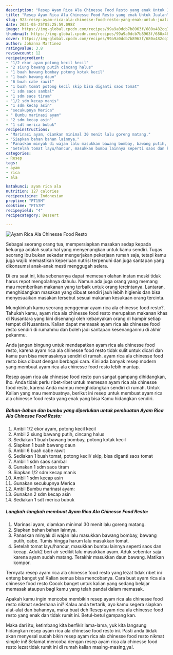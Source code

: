 ```yaml
---
description: "Resep Ayam Rica Ala Chinesse Food Resto yang enak Untuk Jualan"
title: "Resep Ayam Rica Ala Chinesse Food Resto yang enak Untuk Jualan"
slug: 923-resep-ayam-rica-ala-chinesse-food-resto-yang-enak-untuk-jualan
date: 2021-05-25T05:25:59.098Z
image: https://img-global.cpcdn.com/recipes/99a9a0dcb7b8963f/680x482cq70/ayam-rica-ala-chinesse-food-resto-foto-resep-utama.jpg
thumbnail: https://img-global.cpcdn.com/recipes/99a9a0dcb7b8963f/680x482cq70/ayam-rica-ala-chinesse-food-resto-foto-resep-utama.jpg
cover: https://img-global.cpcdn.com/recipes/99a9a0dcb7b8963f/680x482cq70/ayam-rica-ala-chinesse-food-resto-foto-resep-utama.jpg
author: Johanna Martinez
ratingvalue: 3.8
reviewcount: 12
recipeingredient:
- "1/2 ekor ayam potong kecil kecil"
- "2 siung bawang putih cincang halus"
- "1 buah bawang bombay potong kotak kecil"
- "1 buah bawang daun"
- "6 buah cabe rawit"
- "1 buah tomat potong kecil skip bisa diganti saos tomat"
- "1 sdm saos sambal"
- "1 sdm saos tiram"
- "1/2 sdm kecap manis"
- "1 sdm kecap asin"
- "secukupnya Merica"
- " Bumbu marinasi ayam"
- "2 sdm kecap asin"
- "1 sdt merica bubuk"
recipeinstructions:
- "Marinasi ayam, diamkan minimal 30 menit lalu goreng matang."
- "Siapkan bahan bahan lainnya."
- "Panaskan minyak di wajan lalu masukkan bawang bombay, bawang putih, cabe. Tumis hingga harum lalu masukkan tomat."
- "Setelah tomat layu/hancur, masukkan bumbu lainnya seperti saos dan kecap. Aduk2 beri air sedikit lalu masukkan ayam. Aduk sebentar saja karena ayam sudah matang. Terakhir masukkan daun bawang. Matikan kompor."
categories:
- Resep
tags:
- ayam
- rica
- ala

katakunci: ayam rica ala 
nutrition: 127 calories
recipecuisine: Indonesian
preptime: "PT15M"
cooktime: "PT57M"
recipeyield: "4"
recipecategory: Dessert

---
```



![Ayam Rica Ala Chinesse Food Resto](https://img-global.cpcdn.com/recipes/99a9a0dcb7b8963f/680x482cq70/ayam-rica-ala-chinesse-food-resto-foto-resep-utama.jpg)

Sebagai seorang orang tua, mempersiapkan masakan sedap kepada keluarga adalah suatu hal yang menyenangkan untuk kamu sendiri. Tugas seorang ibu bukan sekadar mengerjakan pekerjaan rumah saja, tetapi kamu juga wajib memastikan keperluan nutrisi terpenuhi dan juga santapan yang dikonsumsi anak-anak mesti menggugah selera.

Di era  saat ini, kita sebenarnya dapat memesan olahan instan meski tidak harus repot mengolahnya dahulu. Namun ada juga orang yang memang mau memberikan makanan yang terbaik untuk orang tercintanya. Lantaran, menghidangkan masakan yang dibuat sendiri jauh lebih higienis dan bisa menyesuaikan masakan tersebut sesuai makanan kesukaan orang tercinta. 



Mungkinkah kamu seorang penggemar ayam rica ala chinesse food resto?. Tahukah kamu, ayam rica ala chinesse food resto merupakan makanan khas di Nusantara yang kini disenangi oleh kebanyakan orang di hampir setiap tempat di Nusantara. Kalian dapat memasak ayam rica ala chinesse food resto sendiri di rumahmu dan boleh jadi santapan kesenanganmu di akhir pekanmu.

Anda jangan bingung untuk mendapatkan ayam rica ala chinesse food resto, karena ayam rica ala chinesse food resto tidak sulit untuk dicari dan kamu pun bisa memasaknya sendiri di rumah. ayam rica ala chinesse food resto bisa dibuat dengan berbagai cara. Kini ada banyak resep modern yang membuat ayam rica ala chinesse food resto lebih mantap.

Resep ayam rica ala chinesse food resto pun sangat gampang dihidangkan, lho. Anda tidak perlu ribet-ribet untuk memesan ayam rica ala chinesse food resto, karena Anda mampu menghidangkan sendiri di rumah. Untuk Kalian yang mau membuatnya, berikut ini resep untuk membuat ayam rica ala chinesse food resto yang enak yang bisa Kamu hidangkan sendiri.

<!--inarticleads1-->

##### Bahan-bahan dan bumbu yang diperlukan untuk pembuatan Ayam Rica Ala Chinesse Food Resto:

1. Ambil 1/2 ekor ayam, potong kecil kecil
1. Ambil 2 siung bawang putih, cincang halus
1. Sediakan 1 buah bawang bombay, potong kotak kecil
1. Siapkan 1 buah bawang daun
1. Ambil 6 buah cabe rawit
1. Sediakan 1 buah tomat, potong kecil/ skip, bisa diganti saos tomat
1. Ambil 1 sdm saos sambal
1. Gunakan 1 sdm saos tiram
1. Siapkan 1/2 sdm kecap manis
1. Ambil 1 sdm kecap asin
1. Gunakan secukupnya Merica
1. Ambil  Bumbu marinasi ayam:
1. Gunakan 2 sdm kecap asin
1. Sediakan 1 sdt merica bubuk




<!--inarticleads2-->

##### Langkah-langkah membuat Ayam Rica Ala Chinesse Food Resto:

1. Marinasi ayam, diamkan minimal 30 menit lalu goreng matang.
1. Siapkan bahan bahan lainnya.
1. Panaskan minyak di wajan lalu masukkan bawang bombay, bawang putih, cabe. Tumis hingga harum lalu masukkan tomat.
1. Setelah tomat layu/hancur, masukkan bumbu lainnya seperti saos dan kecap. Aduk2 beri air sedikit lalu masukkan ayam. Aduk sebentar saja karena ayam sudah matang. Terakhir masukkan daun bawang. Matikan kompor.




Ternyata resep ayam rica ala chinesse food resto yang lezat tidak ribet ini enteng banget ya! Kalian semua bisa mencobanya. Cara buat ayam rica ala chinesse food resto Cocok banget untuk kalian yang sedang belajar memasak ataupun bagi kamu yang telah pandai dalam memasak.

Apakah kamu ingin mencoba membikin resep ayam rica ala chinesse food resto nikmat sederhana ini? Kalau anda tertarik, ayo kamu segera siapkan alat-alat dan bahannya, maka buat deh Resep ayam rica ala chinesse food resto yang enak dan tidak rumit ini. Betul-betul gampang kan. 

Maka dari itu, ketimbang kita berfikir lama-lama, yuk kita langsung hidangkan resep ayam rica ala chinesse food resto ini. Pasti anda tiidak akan menyesal sudah bikin resep ayam rica ala chinesse food resto nikmat simple ini! Selamat mencoba dengan resep ayam rica ala chinesse food resto lezat tidak rumit ini di rumah kalian masing-masing,ya!.


